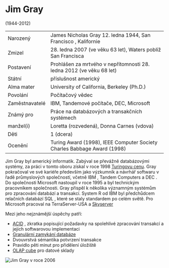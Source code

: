 # Jim Gray 
(1944-2012)

| | |
| --- | --- |
| Narozený | James Nicholas Gray 12. ledna 1944, San Francisco , Kalifornie |
| Zmizel |	28. ledna 2007 (ve věku 63 let), Waters poblíž San Francisca |
| Postavení	| Prohlášen za mrtvého v nepřítomnosti 28. ledna 2012 (ve věku 68 let)
| Státní | příslušnost	americký |
| Alma mater | University of California, Berkeley (Ph.D.) |
| Povolání | Počítačový vědec|
| Zaměstnavatelé | IBM, Tandemové počítače, DEC, Microsoft |
| Známý pro |	Práce na databázových a transakčních systémech |
| manžel(i) |	Loretta (rozvedená), Donna Carnes (vdova) |
| Děti | 1 (dcera) |
| Ocenění |	Turing Award (1998), IEEE Computer Society Charles Babbage Award (1998) |

Jim Gray byl americký informatik. Zabýval se převážně databázovými systémy, za práci v tomto oboru získal v roce 1998 [Turingovu cenu](https://en.wikipedia.org/wiki/Turing_Award). 
Gray pokračoval ve své kariéře především jako výzkumník a návrhář softwaru v řadě průmyslových společností, včetně IBM , Tandem Computers a DEC . Do společnosti Microsoft nastoupil v roce 1995 a byl technickým pracovníkem společnosti. Gray přispěl k několika významným systémům pro zpracování databází a transakcí. System R od IBM byl předchůdcem relačních databází SQL , které se staly standardem po celém světě. Pro Microsoft pracoval na TerraServer-USA a [Skyserver](https://en.wikipedia.org/wiki/Sloan_Digital_Sky_Survey#Data_access)


Mezi jeho nejznámější úspěchy patří:
- [ACID](https://en.wikipedia.org/wiki/ACID) , zkratka popisující požadavky na spolehlivé zpracování transakcí a jejich softwarovou implementaci
- [Granulární zamykání databáze](https://en.wikipedia.org/wiki/Multiple_granularity_locking)
- Dvouvrstvá sémantika potvrzení transakce
- Pravidlo pěti minut pro přidělení úložiště
- [OLAP cube](https://en.wikipedia.org/wiki/OLAP_cube) pro datové sklady

![Jim Gray v roce 2006](https://github.com/user-attachments/assets/d9651b5c-4e92-4d82-83ad-47308e191515 "Jim Gray v roce 2006")
